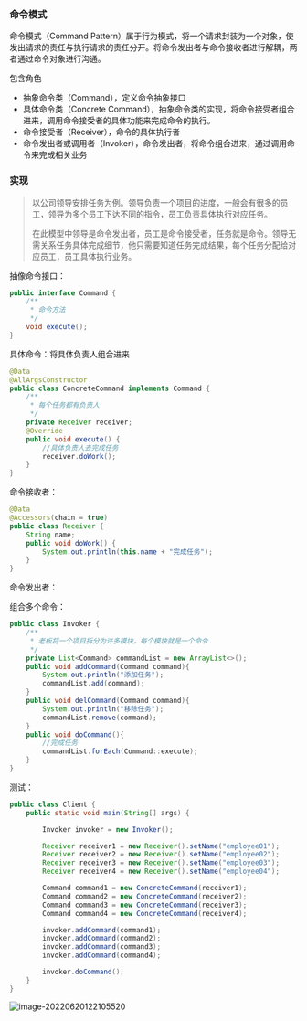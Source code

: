 ### 命令模式

命令模式（Command Pattern）属于行为模式，将一个请求封装为一个对象，使发出请求的责任与执行请求的责任分开。将命令发出者与命令接收者进行解耦，两者通过命令对象进行沟通。



包含角色

- 抽象命令类（Command），定义命令抽象接口
- 具体命令类（Concrete Command），抽象命令类的实现，将命令接受者组合进来，调用命令接受者的具体功能来完成命令的执行。
- 命令接受者（Receiver），命令的具体执行者
- 命令发出者或调用者（Invoker），命令发出者，将命令组合进来，通过调用命令来完成相关业务



### 实现

> 以公司领导安排任务为例。领导负责一个项目的进度，一般会有很多的员工，领导为多个员工下达不同的指令，员工负责具体执行对应任务。
>
> 在此模型中领导是命令发出者，员工是命令接受者，任务就是命令。领导无需关系任务具体完成细节，他只需要知道任务完成结果，每个任务分配给对应员工，员工具体执行业务。

抽像命令接口：

```java
public interface Command {
    /**
     * 命令方法
     */
    void execute();
}
```

具体命令：将具体负责人组合进来

```java
@Data
@AllArgsConstructor
public class ConcreteCommand implements Command {
    /**
     * 每个任务都有负责人
     */
    private Receiver receiver;
    @Override
    public void execute() {
        //具体负责人去完成任务
        receiver.doWork();
    }
}
```

命令接收者：

```java
@Data
@Accessors(chain = true)
public class Receiver {
    String name;
    public void doWork() {
        System.out.println(this.name + "完成任务");
    }
}
```

命令发出者：

组合多个命令：

```java
public class Invoker {
    /**
     * 老板将一个项目拆分为许多模块，每个模块就是一个命令
     */
    private List<Command> commandList = new ArrayList<>();
    public void addCommand(Command command){
        System.out.println("添加任务");
        commandList.add(command);
    }
    public void delCommand(Command command){
        System.out.println("移除任务");
        commandList.remove(command);
    }
    public void doCommand(){
        //完成任务
        commandList.forEach(Command::execute);
    }
}
```



测试：

```java
public class Client {
    public static void main(String[] args) {

        Invoker invoker = new Invoker();

        Receiver receiver1 = new Receiver().setName("employee01");
        Receiver receiver2 = new Receiver().setName("employee02");
        Receiver receiver3 = new Receiver().setName("employee03");
        Receiver receiver4 = new Receiver().setName("employee04");

        Command command1 = new ConcreteCommand(receiver1);
        Command command2 = new ConcreteCommand(receiver2);
        Command command3 = new ConcreteCommand(receiver3);
        Command command4 = new ConcreteCommand(receiver4);

        invoker.addCommand(command1);
        invoker.addCommand(command2);
        invoker.addCommand(command3);
        invoker.addCommand(command4);

        invoker.doCommand();
    }
}
```

![image-20220620122105520](/Users/rolyfish/Desktop/MyFoot/设计模式/命令模式.assets/image-20220620122105520.png)
